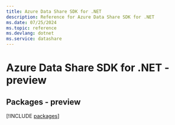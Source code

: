 ```yaml
---
title: Azure Data Share SDK for .NET
description: Reference for Azure Data Share SDK for .NET
ms.date: 07/25/2024
ms.topic: reference
ms.devlang: dotnet
ms.service: datashare
---
```

# Azure Data Share SDK for .NET - preview
## Packages - preview
[!INCLUDE [packages](data-share-index.md)]